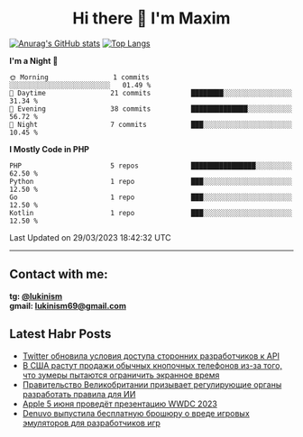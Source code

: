 ## <h1 align="center">Hi there 👋 I'm Maxim</h1>

[![Anurag's GitHub stats](https://github-readme-stats.vercel.app/api?username=lukinism)](https://github.com/anuraghazra/github-readme-stats) [![Top Langs](https://github-readme-stats.vercel.app/api/top-langs/?username=lukinism)](https://github.com/anuraghazra/github-readme-stats)

<!--START_SECTION:waka-->
**I'm a Night 🦉** 

```text
🌞 Morning                1 commits           ░░░░░░░░░░░░░░░░░░░░░░░░░   01.49 % 
🌆 Daytime                21 commits          ████████░░░░░░░░░░░░░░░░░   31.34 % 
🌃 Evening                38 commits          ██████████████░░░░░░░░░░░   56.72 % 
🌙 Night                  7 commits           ███░░░░░░░░░░░░░░░░░░░░░░   10.45 % 
```


**I Mostly Code in PHP** 

```text
PHP                      5 repos             ████████████████░░░░░░░░░   62.50 % 
Python                   1 repo              ███░░░░░░░░░░░░░░░░░░░░░░   12.50 % 
Go                       1 repo              ███░░░░░░░░░░░░░░░░░░░░░░   12.50 % 
Kotlin                   1 repo              ███░░░░░░░░░░░░░░░░░░░░░░   12.50 % 
```




 Last Updated on 29/03/2023 18:42:32 UTC
<!--END_SECTION:waka-->
___
## Contact with me:
**tg: [@lukinism](https://t.me/lukinism)  
gmail: lukinism69@gmail.com**

## Latest Habr Posts
<!-- BLOG-POST-LIST:START -->
- [Twitter обновила условия доступа сторонних разработчиков к API](https://habr.com/ru/post/725860/)
- [В США растут продажи обычных кнопочных телефонов из-за того, что зумеры пытаются ограничить экранное время](https://habr.com/ru/post/725840/)
- [Правительство Великобритании призывает регулирующие органы разработать правила для ИИ](https://habr.com/ru/post/725828/)
- [Apple 5 июня проведёт презентацию WWDC 2023](https://habr.com/ru/post/725740/)
- [Denuvo выпустила бесплатную брошюру о вреде игровых эмуляторов для разработчиков игр](https://habr.com/ru/post/725738/)
<!-- BLOG-POST-LIST:END -->
